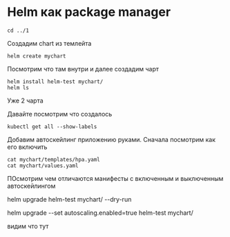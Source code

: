 #   Helm как package manager

```
cd ../1
```


Создадим chart из темлейта

```
helm create mychart
```
Посмотрим что там внутри и далее создадим чарт

```
helm install helm-test mychart/
helm ls
```

Уже 2 чарта

Давайте посмотрим что создалось

```
kubectl get all --show-labels
```

Добавим автоскейлинг приложению руками.
Сначала посмотрим как его включить

```
cat mychart/templates/hpa.yaml
cat mychart/values.yaml
```

ПОсмотрим чем отличаются манифесты с включенным и выключенным автоскейлингом

helm upgrade  helm-test mychart/ --dry-run

helm upgrade --set autoscaling.enabled=true helm-test mychart/

видим что тут
